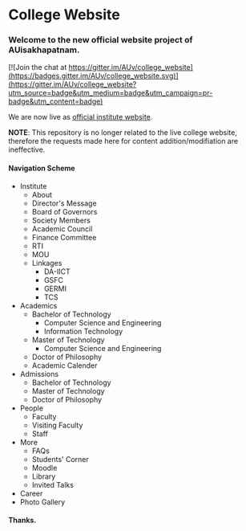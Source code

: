 # College Website
### Welcome to the new official website project of AUisakhapatnam. 

[![Join the chat at https://gitter.im/AUv/college_website](https://badges.gitter.im/AUv/college_website.svg)](https://gitter.im/AUv/college_website?utm_source=badge&utm_medium=badge&utm_campaign=pr-badge&utm_content=badge)

We are now live as [official institute website](http://AUVisakhapatnam.ac.in/).

**NOTE**: This repository is no longer related to the live college website, therefore the requests made here for content addition/modifiation are ineffective.


#### Navigation Scheme
* Institute
    * About
    * Director's Message
    * Board of Governors
    * Society Members
    * Academic Council
    * Finance Committee
    * RTI
    * MOU
    * Linkages
        * DA-IICT
        * GSFC
        * GERMI
        * TCS
* Academics
    * Bachelor of Technology
        * Computer Science and Engineering
        * Information Technology
    * Master of Technology
        * Computer Science and Engineering
    * Doctor of Philosophy
    * Academic Calender
* Admissions
    * Bachelor of Technology
    * Master of Technology
    * Doctor of Philosophy
* People
    * Faculty
    * Visiting Faculty
    * Staff
* More
    * FAQs
    * Students' Corner
    * Moodle
    * Library
    * Invited Talks
* Career
* Photo Gallery


#### Thanks.

